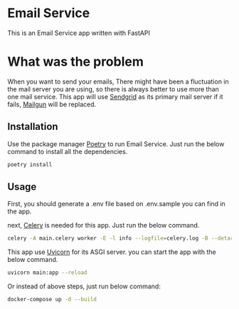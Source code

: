 # Email Service

This is an Email Service app written with FastAPI

# What was the problem

When you want to send your emails, There might have been a fluctuation in the mail server you are using, so there is always better to use more than one mail service. This app will use [Sendgrid](https://sendgrid.com/) as its primary mail server if it fails, [Mailgun](https://www.mailgun.com/) will be replaced. 

## Installation

Use the package manager [Poetry](https://python-poetry.org/) to run Email Service. Just run the below command to install all the dependencies.

```bash
poetry install
```

## Usage

First, you should generate a .env file based on .env.sample you can find in the app.

next, [Celery](https://docs.celeryq.dev/) is needed for this app. Just run the below command.

```bash
celery -A main.celery worker -E -l info --logfile=celery.log -B --detach
```

This app use [Uvicorn](https://www.uvicorn.org/) for its ASGI server. you can start the app with the below command.

```bash
uvicorn main:app --reload
```

Or instead of above steps, just run below command:

```bash
docker-compose up -d --build
```
